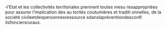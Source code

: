 ‐l'Etat et les collectivités territoriales prennent toutes mesu resappropriées pour assurer l’implication des au torités coutumières et traditi onnelles, de la société civileetdespersonnesressource sdanslapréventiondesconfl itsfonciersruraux.